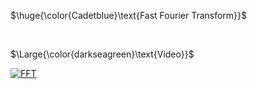 $\huge{\color{Cadetblue}\text{Fast Fourier Transform}}$

<br/>



$\Large{\color{darkseagreen}\text{Video}}$

[![FFT](https://img.youtube.com/vi/h7apO7q16V0/0.jpg)](https://www.youtube.com/watch?v=h7apO7q16V0)
